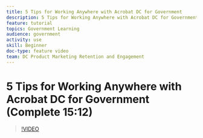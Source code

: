 ```yaml
---
title: 5 Tips for Working Anywhere with Acrobat DC for Government
description: 5 Tips for Working Anywhere with Acrobat DC for Government
feature: tutorial
topics: Government Learning
audience: government
activity: use
skill: Beginner
doc-type: feature video
team: DC Product Marketing Retention and Engagement
---
```


# 5 Tips for Working Anywhere with Acrobat DC for Government (Complete 15:12)

>[!VIDEO](https://video.tv.adobe.com/v/34200)
